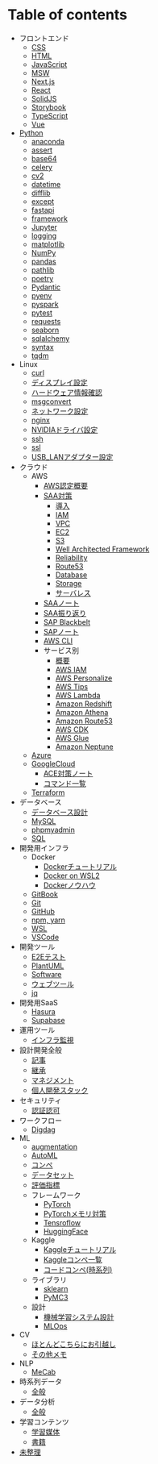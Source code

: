 # Table of contents

* フロントエンド
  * [CSS       ](001_frontend/css.md)
  * [HTML      ](001_frontend/html.md)
  * [JavaScript](001_frontend/javascript.md)
  * [MSW       ](001_frontend/msw.md)
  * [Next.js   ](001_frontend/nextjs.md)
  * [React     ](001_frontend/react.md)
  * [SolidJS   ](001_frontend/solidjs.md)
  * [Storybook ](001_frontend/storybook.md)
  * [TypeScript](001_frontend/typescript.md)
  * [Vue       ](001_frontend/vue.md)
* [Python](002_python/python.md)
  * [anaconda  ](002_python/anaconda.md)
  * [assert    ](002_python/assert.md)
  * [base64    ](002_python/base64.md)
  * [celery    ](002_python/celery.md)
  * [cv2       ](002_python/cv2.md)
  * [datetime  ](002_python/datetime.md)
  * [difflib   ](002_python/difflib.md)
  * [except    ](002_python/except.md)
  * [fastapi   ](002_python/fastapi.md)
  * [framework ](002_python/framework.md)
  * [Jupyter   ](002_python/jupyter.md)
  * [logging   ](002_python/logging.md)
  * [matplotlib](002_python/matplotlib.md)
  * [NumPy     ](002_python/numpy.md)
  * [pandas    ](002_python/pandas.md)
  * [pathlib   ](002_python/pathlib.md)
  * [poetry    ](002_python/poetry.md)
  * [Pydantic  ](002_python/pydantic.md)
  * [pyenv     ](002_python/pyenv.md)
  * [pyspark   ](002_python/pyspark.md)
  * [pytest    ](002_python/pytest.md)
  * [requests  ](002_python/requests.md)
  * [seaborn   ](002_python/seaborn.md)
  * [sqlalchemy](002_python/sqlalchemy.md)
  * [syntax    ](002_python/syntax.md)
  * [tqdm      ](002_python/tqdm.md)
* Linux
  * [curl                 ](003_linux/curl.md)
  * [ディスプレイ設定     ](003_linux/display_config.md)
  * [ハードウェア情報確認 ](003_linux/hardware_specs.md)
  * [msgconvert           ](003_linux/msgconvert.md)
  * [ネットワーク設定     ](003_linux/network_config.md)
  * [nginx                ](003_linux/nginx.md)
  * [NVIDIAドライバ設定   ](003_linux/nvidia_driver.md)
  * [ssh                  ](003_linux/ssh.md)
  * [ssl                  ](003_linux/ssl.md)
  * [USB_LANアダプター設定](003_linux/usb_lan_adapter.md)
* クラウド
  * AWS
    * [AWS認定概要    ](004_cloud/aws_certified_001.md)
    * [SAA対策        ](004_cloud/aws_certified_002_saa000.md)
      * [導入                      ](004_cloud/aws_certified_002_saa_001_intro.md)
      * [IAM                       ](004_cloud/aws_certified_002_saa_002_iam.md)
      * [VPC                       ](004_cloud/aws_certified_002_saa_003_vpc.md)
      * [EC2                       ](004_cloud/aws_certified_002_saa_004_ec2.md)
      * [S3                        ](004_cloud/aws_certified_003_saa_005_s3.md)
      * [Well Architected Framework](004_cloud/aws_certified_002_saa_006_waf.md)
      * [Reliability               ](004_cloud/aws_certified_002_saa_007_reliability.md)
      * [Route53                   ](004_cloud/aws_certified_002_saa_008_route53.md)
      * [Database                  ](004_cloud/aws_certified_002_saa_009_database.md)
      * [Storage                   ](004_cloud/aws_certified_002_saa_010_storage.md)
      * [サーバレス                ](004_cloud/aws_certified_002_saa_011_serverless.md)
    * [SAAノート    ](004_cloud/aws_certified_003_saa_note.md)
    * [SAA振り返り  ](004_cloud/aws_certified_004_saa_exam.md)
    * [SAP Blackbelt](004_cloud/aws_certified_005_sap_blackbelt.md)
    * [SAPノート    ](004_cloud/aws_certified_006_sap_note.md)
    * [AWS CLI      ](004_cloud/aws_cli.md)
    * サービス別
      * [概要           ](004_cloud/aws_service_overall)
      * [AWS IAM        ](004_cloud/aws_service_iam.md)
      * [AWS Personalize](004_cloud/aws_service_personalize.md)
      * [AWS Tips       ](004_cloud/aws_service_tips.md)
      * [AWS Lambda     ](004_cloud/aws_service_lambda.md)
      * [Amazon Redshift](004_cloud/aws_service_redshift.md)
      * [Amazon Athena  ](004_cloud/aws_service_athena.md)
      * [Amazon Route53 ](004_cloud/aws_service_route53.md)
      * [AWS CDK        ](004_cloud/aws_service_cdk.md)
      * [AWS Glue       ](004_cloud/aws_service_glue.md)
      * [Amazon Neptune ](004_cloud/aws_service_neptune.md)
  * [Azure      ](004_cloud/azure.md)
  * [GoogleCloud](004_cloud/google_cloud.md)
    * [ACE対策ノート](004_cloud/google_cloud_note.md)
    * [コマンド一覧 ](004_cloud/google_cloud_command.md)
  * [Terraform  ](004_cloud/terraform.md)
* データベース
  * [データベース設計](005_db/db_design.md)
  * [MySQL           ](005_db/mysql.md)
  * [phpmyadmin      ](005_db/phpmyadmin.md)
  * [SQL             ](005_db/sql.md)
* 開発用インフラ
  * Docker
    * [Dockerチュートリアル](006_dev_infra/docker_001_tutorial.md)
    * [Docker on WSL2      ](006_dev_infra/docker_002_wsl.md)
    * [Dockerノウハウ      ](006_dev_infra/docker_003_knowhow.md)
  * [GitBook  ](006_dev_infra/git_book.md)
  * [Git      ](006_dev_infra/git.md)
  * [GitHub   ](006_dev_infra/github.md)
  * [npm, yarn](006_dev_infra/npm_yarn.md)
  * [WSL      ](006_dev_infra/wsl.md)
  * [VSCode   ](006_dev_infra/vscode.md)
* 開発ツール
  * [E2Eテスト   ](007_dev_tool/e2e.md)
  * [PlantUML    ](007_dev_tool/plantuml.md)
  * [Software    ](007_dev_tool/software.md)
  * [ウェブツール](007_dev_tool/web_tool.md)
  * [jq          ](007_dev_tool/jq.md)
* 開発用SaaS
  * [Hasura  ](008_dev_saas/hasura.md)
  * [Supabase](008_dev_saas/supabase.md)
* 運用ツール
  * [インフラ監視](009_ops_tool/infra_monitor.md)
* 設計開発全般
  * [記事            ](010_design/article.md)
  * [継承            ](010_design/design.md)
  * [マネジメント    ](010_design/manage.md)
  * [個人開発スタック](010_design/stack.md)
* セキュリティ
  * [認証認可](011_security/auth.md)
* ワークフロー
  * [Digdag](012_workflow/digdag.md)
* ML
  * [augmentation](100_ML/augmentation.md)
  * [AutoML      ](100_ML/auto_ml.md)
  * [コンペ      ](100_ML/competition.md)
  * [データセット](100_ML/dataset.md)
  * [評価指標    ](100_ML/evaluation.md)
  * フレームワーク
    * [PyTorch          ](100_ML/framework_001_pytorch.md)
    * [PyTorchメモリ対策](100_ML/framework_002_pytorch_memory_opt.md)
    * [Tensroflow       ](100_ML/framework_100_tensorflow.md)
    * [HuggingFace      ](100_ML/framework_200_huggingface.md)
  * Kaggle
    * [Kaggleチュートリアル](100_ML/kaggle_001_tutorial.md)
    * [Kaggleコンペ一覧    ](100_ML/kaggle_002_competition.md)
    * [コードコンペ(時系列)](100_ML/kaggle_003_code_compe_time_series.md)
  * ライブラリ
    * [sklearn](100_ML/library_001_sklearn.md)
    * [PyMC3  ](100_ML/library_002_pymc3.md)
  - 設計
    - [機械学習システム設計](100_ML/ml_system_design.md)
    - [MLOps               ](100_ML/ml_ops.md)
* CV
  * [ほとんどこちらにお引越し](https://nakamura-shogo.gitbook.io/git-book-ml-wiki)
  * [その他メモ              ](101_CV/cv_999_scrapbox.md)
* NLP
  * [MeCab](102_NLP/mecab.md)
* 時系列データ
  * [全般](103_time_series/time_series.md)
* データ分析
  * [全般](104_data_analytics/data_analytics.md)
* 学習コンテンツ
  * [学習媒体](300_training/training.md)
  * [書籍    ](300_training/book.md)
* [未整理](scrap.md)
